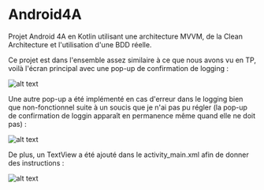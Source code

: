 # Android4A


Projet Android 4A en Kotlin utilisant une architecture MVVM, de la Clean Architecture et l'utilisation d'une BDD réelle.

Ce projet est dans l'ensemble assez similaire à ce que nous avons vu en TP, voilà l'écran principal avec une pop-up de confirmation de logging :


![alt text](https://zupimages.net/up/20/53/bmre.png)

Une autre pop-up a été implémenté en cas d'erreur dans le logging bien que non-fonctionnel suite à un soucis que je n'ai pas pu régler (la pop-up de confirmation de loggin apparaît en permanence même quand elle ne doit pas) :

![alt text](https://zupimages.net/up/20/53/py9u.png)


De plus, un TextView a été ajouté dans le activity_main.xml afin de donner des instructions : 

![alt text](https://zupimages.net/up/20/53/jw73.png)
